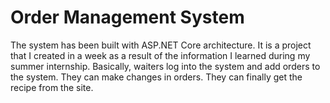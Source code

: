 # Order Management System

The system has been built with ASP.NET Core architecture. It is a project that I created in a week as a result of the information I learned during my summer internship.
Basically, waiters log into the system and add orders to the system. They can make changes in orders. They can finally get the recipe from the site.
